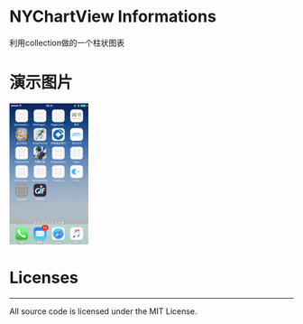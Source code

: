 # NYChartView Informations
利用collection做的一个柱状图表

# 演示图片
![image](https://github.com/JanyGee/NYChartView/blob/master/qq.gif)

# Licenses

___

All source code is licensed under the MIT License.

